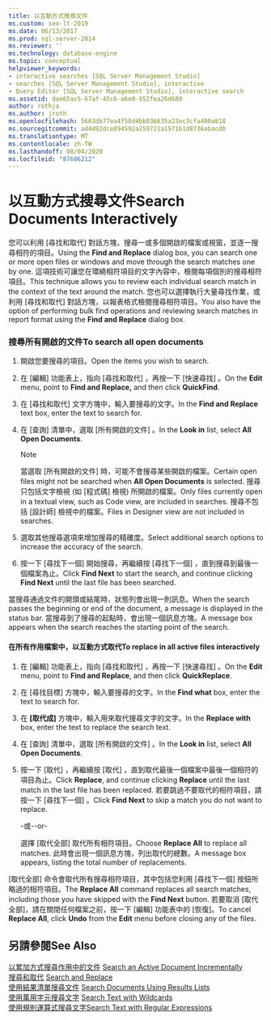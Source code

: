 ```yaml
---
title: 以互動方式搜尋文件
ms.custom: seo-lt-2019
ms.date: 06/13/2017
ms.prod: sql-server-2014
ms.reviewer: ''
ms.technology: database-engine
ms.topic: conceptual
helpviewer_keywords:
- interactive searches [SQL Server Management Studio]
- searches [SQL Server Management Studio], interactive
- Query Editor [SQL Server Management Studio], interactive search
ms.assetid: dae65ac5-67af-45c6-a6e0-952fea26d680
author: rothja
ms.author: jroth
ms.openlocfilehash: 5603db77ea4f58d4bb036635a23ec3cfa400a818
ms.sourcegitcommit: ad4d92dce894592a259721a1571b1d8736abacdb
ms.translationtype: MT
ms.contentlocale: zh-TW
ms.lasthandoff: 08/04/2020
ms.locfileid: "87606212"
---
```

# <a name="search-documents-interactively"></a><span data-ttu-id="9a7d1-102">以互動方式搜尋文件</span><span class="sxs-lookup"><span data-stu-id="9a7d1-102">Search Documents Interactively</span></span>
  <span data-ttu-id="9a7d1-103">您可以利用 [尋找和取代]  對話方塊，搜尋一或多個開啟的檔案或視窗，並逐一搜尋相符的項目。</span><span class="sxs-lookup"><span data-stu-id="9a7d1-103">Using the **Find and Replace** dialog box, you can search one or more open files or windows and move through the search matches one by one.</span></span> <span data-ttu-id="9a7d1-104">這項技術可讓您在環繞相符項目的文字內容中，檢閱每項個別的搜尋相符項目。</span><span class="sxs-lookup"><span data-stu-id="9a7d1-104">This technique allows you to review each individual search match in the context of the text around the match.</span></span> <span data-ttu-id="9a7d1-105">您也可以選擇執行大量尋找作業，或利用 [尋找和取代]  對話方塊，以報表格式檢閱搜尋相符項目。</span><span class="sxs-lookup"><span data-stu-id="9a7d1-105">You also have the option of performing bulk find operations and reviewing search matches in report format using the **Find and Replace** dialog box.</span></span>  
  
### <a name="to-search-all-open-documents"></a><span data-ttu-id="9a7d1-106">搜尋所有開啟的文件</span><span class="sxs-lookup"><span data-stu-id="9a7d1-106">To search all open documents</span></span>  
  
1.  <span data-ttu-id="9a7d1-107">開啟您要搜尋的項目。</span><span class="sxs-lookup"><span data-stu-id="9a7d1-107">Open the items you wish to search.</span></span>  
  
2.  <span data-ttu-id="9a7d1-108">在 [編輯]  功能表上，指向 [尋找和取代]  ，再按一下 [快速尋找]  。</span><span class="sxs-lookup"><span data-stu-id="9a7d1-108">On the **Edit** menu, point to **Find and Replace,** and then click **QuickFind**.</span></span>  
  
3.  <span data-ttu-id="9a7d1-109">在 [尋找和取代]  文字方塊中，輸入要搜尋的文字。</span><span class="sxs-lookup"><span data-stu-id="9a7d1-109">In the **Find and Replace** text box, enter the text to search for.</span></span>  
  
4.  <span data-ttu-id="9a7d1-110">在 [查詢]  清單中，選取 [所有開啟的文件]  。</span><span class="sxs-lookup"><span data-stu-id="9a7d1-110">In the **Look in** list, select **All Open Documents**.</span></span>  
  
    > [!NOTE]  
    >  <span data-ttu-id="9a7d1-111">當選取 [所有開啟的文件]  時，可能不會搜尋某些開啟的檔案。</span><span class="sxs-lookup"><span data-stu-id="9a7d1-111">Certain open files might not be searched when **All Open Documents** is selected.</span></span> <span data-ttu-id="9a7d1-112">搜尋只包括文字檢視 (如 [程式碼] 檢視) 所開啟的檔案。</span><span class="sxs-lookup"><span data-stu-id="9a7d1-112">Only files currently open in a textual view, such as Code view, are included in searches.</span></span> <span data-ttu-id="9a7d1-113">搜尋不包括 [設計師] 檢視中的檔案。</span><span class="sxs-lookup"><span data-stu-id="9a7d1-113">Files in Designer view are not included in searches.</span></span>  
  
5.  <span data-ttu-id="9a7d1-114">選取其他搜尋選項來增加搜尋的精確度。</span><span class="sxs-lookup"><span data-stu-id="9a7d1-114">Select additional search options to increase the accuracy of the search.</span></span>  
  
6.  <span data-ttu-id="9a7d1-115">按一下 [尋找下一個]  開始搜尋，再繼續按 [尋找下一個]  ，直到搜尋到最後一個檔案為止。</span><span class="sxs-lookup"><span data-stu-id="9a7d1-115">Click **Find Next** to start the search, and continue clicking **Find Next** until the last file has been searched.</span></span>  
  
 <span data-ttu-id="9a7d1-116">當搜尋通過文件的開頭或結尾時，狀態列會出現一則訊息。</span><span class="sxs-lookup"><span data-stu-id="9a7d1-116">When the search passes the beginning or end of the document, a message is displayed in the status bar.</span></span> <span data-ttu-id="9a7d1-117">當搜尋到了搜尋的起點時，會出現一個訊息方塊。</span><span class="sxs-lookup"><span data-stu-id="9a7d1-117">A message box appears when the search reaches the starting point of the search.</span></span>  
  
#### <a name="to-replace-in-all-active-files-interactively"></a><span data-ttu-id="9a7d1-118">在所有作用檔案中，以互動方式取代</span><span class="sxs-lookup"><span data-stu-id="9a7d1-118">To replace in all active files interactively</span></span>  
  
1.  <span data-ttu-id="9a7d1-119">在 [編輯]  功能表上，指向 [尋找和取代]  ，再按一下 [快速尋找]  。</span><span class="sxs-lookup"><span data-stu-id="9a7d1-119">On the **Edit** menu, point to **Find and Replace**, and then click **QuickReplace**.</span></span>  
  
2.  <span data-ttu-id="9a7d1-120">在 [尋找目標]  方塊中，輸入要搜尋的文字。</span><span class="sxs-lookup"><span data-stu-id="9a7d1-120">In the **Find what** box, enter the text to search for.</span></span>  
  
3.  <span data-ttu-id="9a7d1-121">在 **[取代成]** 方塊中，輸入用來取代搜尋文字的文字。</span><span class="sxs-lookup"><span data-stu-id="9a7d1-121">In the **Replace with** box, enter the text to replace the search text.</span></span>  
  
4.  <span data-ttu-id="9a7d1-122">在 [查詢]  清單中，選取 [所有開啟的文件]  。</span><span class="sxs-lookup"><span data-stu-id="9a7d1-122">In the **Look in** list, select **All Open Documents**.</span></span>  
  
5.  <span data-ttu-id="9a7d1-123">按一下 [取代]  ，再繼續按 [取代]  ，直到取代最後一個檔案中最後一個相符的項目為止。</span><span class="sxs-lookup"><span data-stu-id="9a7d1-123">Click **Replace**, and continue clicking **Replace** until the last match in the last file has been replaced.</span></span> <span data-ttu-id="9a7d1-124">若要跳過不要取代的相符項目，請按一下 [尋找下一個]  。</span><span class="sxs-lookup"><span data-stu-id="9a7d1-124">Click **Find Next** to skip a match you do not want to replace.</span></span>  
  
     <span data-ttu-id="9a7d1-125">-或-</span><span class="sxs-lookup"><span data-stu-id="9a7d1-125">-or-</span></span>  
  
     <span data-ttu-id="9a7d1-126">選擇 [取代全部]  取代所有相符項目。</span><span class="sxs-lookup"><span data-stu-id="9a7d1-126">Choose **Replace All** to replace all matches.</span></span> <span data-ttu-id="9a7d1-127">此時會出現一個訊息方塊，列出取代的總數。</span><span class="sxs-lookup"><span data-stu-id="9a7d1-127">A message box appears, listing the total number of replacements.</span></span>  
  
 <span data-ttu-id="9a7d1-128">[取代全部]  命令會取代所有搜尋相符項目，其中包括您利用 [尋找下一個]  按鈕所略過的相符項目。</span><span class="sxs-lookup"><span data-stu-id="9a7d1-128">The **Replace All** command replaces all search matches, including those you have skipped with the **Find Next** button.</span></span> <span data-ttu-id="9a7d1-129">若要取消 [取代全部]，請在關閉任何檔案之前，按一下 [編輯] 功能表中的 [恢復]。</span><span class="sxs-lookup"><span data-stu-id="9a7d1-129">To cancel **Replace All**, click **Undo** from the **Edit** menu before closing any of the files.</span></span>  
  
## <a name="see-also"></a><span data-ttu-id="9a7d1-130">另請參閱</span><span class="sxs-lookup"><span data-stu-id="9a7d1-130">See Also</span></span>  
 <span data-ttu-id="9a7d1-131">[以累加方式搜尋作用中的文件](search-an-active-document-incrementally.md) </span><span class="sxs-lookup"><span data-stu-id="9a7d1-131">[Search an Active Document Incrementally](search-an-active-document-incrementally.md) </span></span>  
 <span data-ttu-id="9a7d1-132">[搜尋和取代](search-and-replace.md) </span><span class="sxs-lookup"><span data-stu-id="9a7d1-132">[Search and Replace](search-and-replace.md) </span></span>  
 <span data-ttu-id="9a7d1-133">[使用結果清單搜尋文件](search-documents-using-results-lists.md) </span><span class="sxs-lookup"><span data-stu-id="9a7d1-133">[Search Documents Using Results Lists](search-documents-using-results-lists.md) </span></span>  
 <span data-ttu-id="9a7d1-134">[使用萬用字元搜尋文字](search-text-with-wildcards.md) </span><span class="sxs-lookup"><span data-stu-id="9a7d1-134">[Search Text with Wildcards](search-text-with-wildcards.md) </span></span>  
 [<span data-ttu-id="9a7d1-135">使用規則運算式搜尋文字</span><span class="sxs-lookup"><span data-stu-id="9a7d1-135">Search Text with Regular Expressions</span></span>](search-text-with-regular-expressions.md)  
  
  
